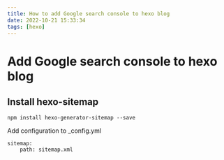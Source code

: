 ```yaml
---
title: How to add Google search console to hexo blog
date: 2022-10-21 15:33:34
tags: [hexo]
---
```

# Add Google search console to hexo blog

## Install hexo-sitemap
```
npm install hexo-generator-sitemap --save
```
Add configuration to _config.yml
```
sitemap:
    path: sitemap.xml
```